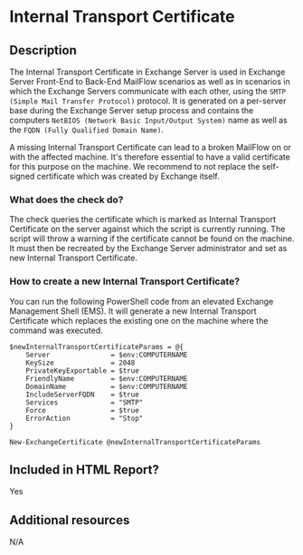# Internal Transport Certificate

## Description

The Internal Transport Certificate in Exchange Server is used in Exchange Server Front-End to Back-End MailFlow scenarios as well as in scenarios in which the Exchange Servers communicate with each other, using the `SMTP (Simple Mail Transfer Protocol)` protocol. It is generated on a per-server base during the Exchange Server setup process and contains the computers `NetBIOS (Network Basic Input/Output System)` name as well as the `FQDN (Fully Qualified Domain Name)`.

A missing Internal Transport Certificate can lead to a broken MailFlow on or with the affected machine. It's therefore essential to have a valid certificate for this purpose on the machine. We recommend to not replace the self-signed certificate which was created by Exchange itself.

### What does the check do?

The check queries the certificate which is marked as Internal Transport Certificate on the server against which the script is currently running. The script will throw a warning if the certificate cannot be found on the machine. It must then be recreated by the Exchange Server administrator and set as new Internal Transport Certificate.

### How to create a new Internal Transport Certificate?

You can run the following PowerShell code from an elevated Exchange Management Shell (EMS). It will generate a new Internal Transport Certificate which replaces the existing one on the machine where the command was executed.

```
$newInternalTransportCertificateParams = @{
    Server               = $env:COMPUTERNAME
    KeySize              = 2048
    PrivateKeyExportable = $true
    FriendlyName         = $env:COMPUTERNAME
    DomainName           = $env:COMPUTERNAME
    IncludeServerFQDN    = $true
    Services             = "SMTP"
    Force                = $true
    ErrorAction          = "Stop"
}

New-ExchangeCertificate @newInternalTransportCertificateParams
```

## Included in HTML Report?

Yes

## Additional resources

N/A
